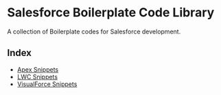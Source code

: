 # Salesforce Boilerplate Code Library
A collection of Boilerplate codes for Salesforce development.

## Index
- [Apex Snippets](Apex/Apex.md)
- [LWC Snippets](LWC/)
- [VisualForce Snippets](VisualForce/)
